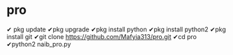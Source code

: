 # pro
✔ pkg update
✔pkg upgrade
✔pkg install python
✔pkg install python2
✔pkg install git
✔git clone https://github.com/Mafyia313/pro.git
✔cd pro
✔python2 naib_pro.py
